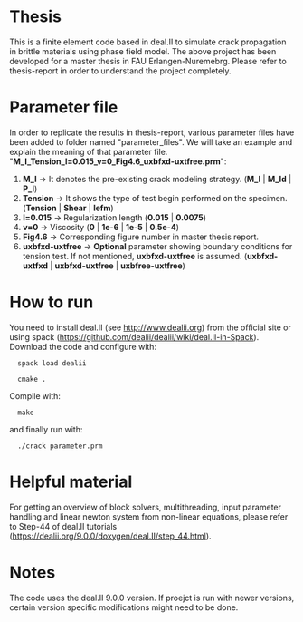 # Thesis

This is a finite element code based in deal.II to simulate crack propagation in brittle materials using phase field model. 
The above project has been developed for a master thesis in FAU Erlangen-Nuremebrg.
Please refer to thesis-report in order to understand the project completely.

# Parameter file
In order to replicate the results in thesis-report, various parameter files have been added to folder named "parameter_files". 
We will take an example and explain the meaning of that parameter file. 
"**M_I_Tension_l=0.015_v=0_Fig4.6_uxbfxd-uxtfree.prm**":
1. **M_I** -> It denotes the pre-existing crack modeling strategy. (**M_I** | **M_Id** | **P_I**)
2. **Tension** -> It shows the type of test begin performed on the specimen. (**Tension** | **Shear** | **lefm**)
3. **l=0.015** -> Regularization length (**0.015** | **0.0075**)
4. **v=0** -> Viscosity (**0** | **1e-6** | **1e-5** | **0.5e-4**)
5. **Fig4.6** -> Corresponding figure number in master thesis report.
6. **uxbfxd-uxtfree** -> **Optional** parameter showing boundary conditions for tension test. If not mentioned, **uxbfxd-uxtfree** is assumed. (**uxbfxd-uxtfxd** | **uxbfxd-uxtfree** | **uxbfree-uxtfree**)

# How to run

You need to install deal.II (see http://www.dealii.org) from the official site or using spack (https://github.com/dealii/dealii/wiki/deal.II-in-Spack). 
Download the code and configure with:
```
  spack load dealii
```
```
  cmake .
```
Compile with:
```
  make
```
and finally run with:
```
  ./crack parameter.prm
```

# Helpful material
For getting an overview of block solvers, multithreading, input parameter handling and linear newton system from non-linear equations, 
please refer to Step-44 of deal.II tutorials (https://dealii.org/9.0.0/doxygen/deal.II/step_44.html).

# Notes
The code uses the deal.II 9.0.0 version. If proejct is run with newer versions, certain version specific modifications
might need to be done.
